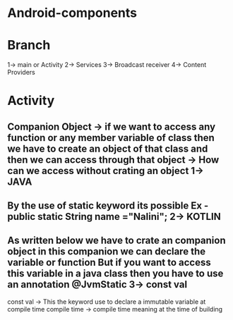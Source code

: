 # Android-components
# Branch
1-> main or Activity
2-> Services
3-> Broadcast receiver
4-> Content Providers

# Activity
  Companion Object
  -> if we want to access any function or any member variable of class then we have to create an object of that class
   and then we can access through that object
  -> How can we access without crating an object
  1-> JAVA
  --------
  By the use of static keyword its possible
  Ex - public static String name ="Nalini";
  2-> KOTLIN
  ----------
  As written below we have to crate an companion object in this companion we can declare the variable or function
  But if you want to access this variable in a java class then you have to use an annotation @JvmStatic
  3-> const val
  -------------
  const val    ->    This the keyword use to declare a immutable variable at compile time
  compile time -> compile time meaning at the time of building
